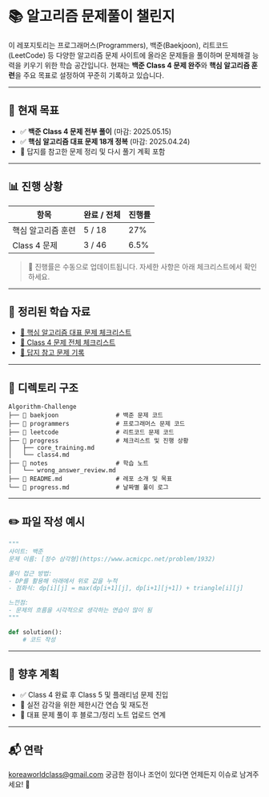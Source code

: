 # 📚 알고리즘 문제풀이 챌린지

이 레포지토리는 프로그래머스(Programmers), 백준(Baekjoon), 리트코드(LeetCode) 등 다양한 알고리즘 문제 사이트에 올라온 문제들을 풀이하며 문제해결 능력을 키우기 위한 학습 공간입니다. 현재는 **백준 Class 4 문제 완주**와 **핵심 알고리즘 훈련**을 주요 목표로 설정하여 꾸준히 기록하고 있습니다.

---

## 🎯 현재 목표

- ✅ **백준 Class 4 문제 전부 풀이** (마감: 2025.05.15)
- ✅ **핵심 알고리즘 대표 문제 18개 정복** (마감: 2025.04.24)
- 📝 답지를 참고한 문제 정리 및 다시 풀기 계획 포함

---

## 📊 진행 상황

| 항목 | 완료 / 전체 | 진행률 |
|------|---------------|---------|
| 핵심 알고리즘 훈련 | 5 / 18 | 27% |
| Class 4 문제        | 3 / 46 | 6.5% |

> 📌 진행률은 수동으로 업데이트됩니다. 자세한 사항은 아래 체크리스트에서 확인하세요.

---

## 🧠 정리된 학습 자료

- [🧱 핵심 알고리즘 대표 문제 체크리스트](progress/core_training.md)
- [🌟 Class 4 문제 전체 체크리스트](progress/class4.md)
- [📘 답지 참고 문제 기록](notes/wrong_answer_review.md)

---

## 🚀 디렉토리 구조

```plaintext
Algorithm-Challenge
├── 📂 baekjoon                # 백준 문제 코드
├── 📂 programmers             # 프로그래머스 문제 코드
├── 📂 leetcode                # 리트코드 문제 코드
├── 📂 progress                # 체크리스트 및 진행 상황
│   ├── core_training.md
│   └── class4.md
├── 📂 notes                   # 학습 노트
│   └── wrong_answer_review.md
├── 📝 README.md               # 레포 소개 및 목표
└── 📝 progress.md             # 날짜별 풀이 로그
```

---

## ✏️ 파일 작성 예시

```python
"""
사이트: 백준
문제 이름: [정수 삼각형](https://www.acmicpc.net/problem/1932)

풀이 접근 방법:
- DP를 활용해 아래에서 위로 값을 누적
- 점화식: dp[i][j] = max(dp[i+1][j], dp[i+1][j+1]) + triangle[i][j]

느낀점:
- 문제의 흐름을 시각적으로 생각하는 연습이 많이 됨
"""

def solution():
    # 코드 작성
```

---

## 🌱 향후 계획

- ✅ Class 4 완료 후 Class 5 및 플래티넘 문제 진입
- 🧪 실전 감각을 위한 제한시간 연습 및 재도전
- 📘 대표 문제 풀이 후 블로그/정리 노트 업로드 연계

---

## 📬 연락
koreaworldclass@gmail.com
궁금한 점이나 조언이 있다면 언제든지 이슈로 남겨주세요! 🙂
